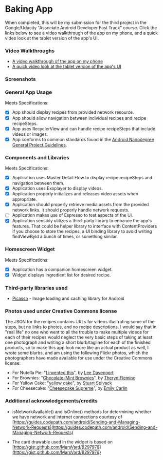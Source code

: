 # Baking App
When completed, this will be my submission for the third project in the Google/Udacity "Associate Android Developer Fast Track" course. Click the links below to see a video walkthrough of the app on my phone, and a quick video look at the tablet version of the app's UI.

### Video Walkthroughs

* [A video walkthrough of the app on my phone](https://youtu.be/NCMpv-NfJbw)
* [A quick video look at the tablet version of the app's UI](https://youtu.be/ka6TEsdS_bw)

### Screenshots

### General App Usage
Meets Specifications:

* [x] App should display recipes from provided network resource.
* [x] App should allow navigation between individual recipes and recipe recipeSteps.
* [x] App uses RecyclerView and can handle recipe recipeSteps that include videos or images.
* [x] App conforms to common standards found in the [Android Nanodegree General Project Guidelines](http://udacity.github.io/android-nanodegree-guidelines/core.html).

### Components and Libraries
Meets Specifications:

* [x] Application uses Master Detail Flow to display recipe recipeSteps and navigation between them.
* [x] Application uses Exoplayer to display videos.
* [x] Application properly initializes and releases video assets when appropriate.
* [x] Application should properly retrieve media assets from the provided network links. It should properly handle network requests.
* [ ] Application makes use of Espresso to test aspects of the UI.
* [x] Application sensibly utilizes a third-party library to enhance the app's features. That could be helper library to interface with ContentProviders if you choose to store the recipes, a UI binding library to avoid writing findViewById a bunch of times, or something similar.

### Homescreen Widget
Meets Specifications:

* [x] Application has a companion homescreen widget.
* [x] Widget displays ingredient list for desired recipe.

### Third-party libraries used

* [Picasso](http://square.github.io/picasso/) - Image loading and caching library for Android

### Photos used under Creative Commons license

The JSON for the recipes contains URLs for videos illustrating some of the steps, but no links to photos, and no recipe descriptions. I would say that in "real life" no one who went to all the trouble to make multiple videos for each of their recipes would neglect the very basic steps of taking at least one photograph and writing a short blurb/tagline for each of the finished products, so to make this app look more like an actual product as well, I wrote some blurbs, and am using the following Flickr photos, which the photographers have made available for use under the Creative Commons license:

* For Nutella Pie: "[I invented this](https://www.flickr.com/photos/leedav/4328677446/)", by [Lee Davenport](https://www.flickr.com/people/leedav/)
* For Brownies: "[Chocolate-Mint Brownies](https://www.flickr.com/photos/theryn/5727350257/)", by [Theryn Fleming](https://www.flickr.com/people/theryn/)
* For Yellow Cake: "[yellow cake](https://www.flickr.com/photos/stuart_spivack/2584637478/)", by [Stuart Spivack](https://www.flickr.com/people/stuart_spivack/)
* For Cheesecake: "[Cheesecake Supreme](https://www.flickr.com/photos/cuttingboard/2699220126)", by [Emily Carlin](https://www.flickr.com/people/cuttingboard/)

### Additional acknowledgements/credits

* isNetworkAvailable() and isOnline() methods for determining whether we have network and internet connections courtesy of [https://guides.codepath.com/android/Sending-and-Managing-Network-Requests](https://guides.codepath.com/android/Sending-and-Managing-Network-Requests)

* The card drawable used in the widget is based on [https://gist.github.com/MarsVard/8297976](https://gist.github.com/MarsVard/8297976)
